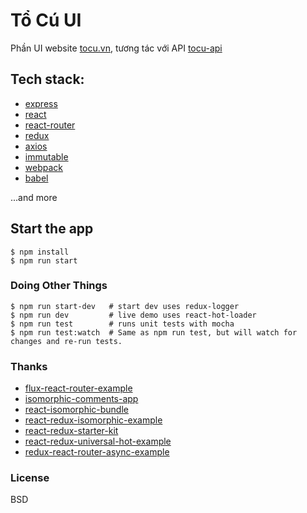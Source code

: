 # Tổ Cú UI
Phần UI website [tocu.vn], tương tác với API [tocu-api]

## Tech stack:
- [express]
- [react]
- [react-router]
- [redux]
- [axios]
- [immutable]
- [webpack]
- [babel]

...and more

## Start the app
```
$ npm install
$ npm run start
```

### Doing Other Things
```
$ npm run start-dev   # start dev uses redux-logger
$ npm run dev         # live demo uses react-hot-loader
$ npm run test        # runs unit tests with mocha
$ npm run test:watch  # Same as npm run test, but will watch for changes and re-run tests.
```


### Thanks
* [flux-react-router-example]
* [isomorphic-comments-app]
* [react-isomorphic-bundle]
* [react-redux-isomorphic-example]
* [react-redux-starter-kit]
* [react-redux-universal-hot-example]
* [redux-react-router-async-example]

### License
BSD


[tocu.vn]:http://tocu.vn
[tocu-api]:https://github.com/techcomio/tocu-api
[express]:https://github.com/strongloop/express
[react]:http://facebook.github.io/react
[react-router]:https://github.com/rackt/react-router
[redux]:https://github.com/rackt/redux
[axios]:https://github.com/mzabriskie/axios
[immutable]:https://facebook.github.io/immutable-js
[webpack]:http://webpack.github.io
[babel]:https://babeljs.io
[flux-react-router-example]:https://github.com/gaearon/flux-react-router-example
[isomorphic-comments-app]:https://github.com/alexfedoseev/isomorphic-comments-app
[react-isomorphic-bundle]:https://github.com/lancetw/react-isomorphic-bundle
[react-redux-isomorphic-example]:https://github.com/coodoo/react-redux-isomorphic-example
[react-redux-starter-kit]:https://github.com/davezuko/react-redux-starter-kit
[react-redux-universal-hot-example]:https://github.com/erikras/react-redux-universal-hot-example
[redux-react-router-async-example]:https://github.com/emmenko/redux-react-router-async-example
